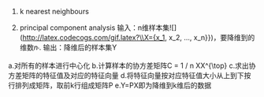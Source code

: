 1. k nearest neighbours

2. principal component analysis 
输入：n维样本集![](http://latex.codecogs.com/gif.latex?\\X={x_1, x_2, ..., x_n}})，要降维到的维数$n_{'}$.
输出：降维后的样本集Y

a.对所有的样本进行中心化
b.计算样本的协方差矩阵C = 1 / n XX^{\top}
c.求出协方差矩阵的特征值及对应的特征向量
d.将特征向量按对应特征值大小从上到下按行排列成矩阵，取前k行组成矩阵P
e.Y=PX即为降维到k维后的数据
